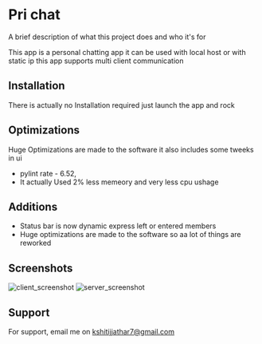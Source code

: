 
# Pri chat

A brief description of what this project does and who it's for

This app is a personal chatting app it can be used with local host or with static ip 
this app supports multi client communication

## Installation

There is actually no Installation required just launch the app and rock


## Optimizations

Huge Optimizations are made to the software it also includes some tweeks in ui 

- pylint rate - 6.52,
- It actually Used 2% less memeory and very less cpu ushage
## Additions

- Status bar is now dynamic express left or entered members
- Huge optimizations are made to the software so aa lot of things are reworked




## Screenshots
![client_screenshot](https://user-images.githubusercontent.com/65331304/139207045-d21e4e24-023c-4018-9ad8-88aa42091f62.jpg)
![server_screenshot](https://user-images.githubusercontent.com/65331304/139207065-ea6f486d-ab41-4b2a-a1bd-9368520e23b4.jpg)

  
## Support

For support, email me on kshitijjathar7@gmail.com

  
